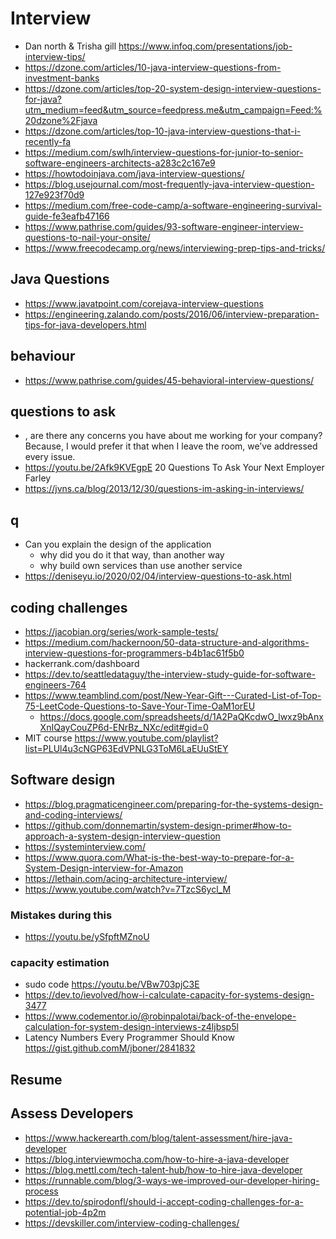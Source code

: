 # Interview

- Dan north & Trisha gill https://www.infoq.com/presentations/job-interview-tips/
- https://dzone.com/articles/10-java-interview-questions-from-investment-banks
- https://dzone.com/articles/top-20-system-design-interview-questions-for-java?utm_medium=feed&utm_source=feedpress.me&utm_campaign=Feed:%20dzone%2Fjava
- https://dzone.com/articles/top-10-java-interview-questions-that-i-recently-fa
- https://medium.com/swlh/interview-questions-for-junior-to-senior-software-engineers-architects-a283c2c167e9
- https://howtodoinjava.com/java-interview-questions/
- https://blog.usejournal.com/most-frequently-java-interview-question-127e923f70d9
- https://medium.com/free-code-camp/a-software-engineering-survival-guide-fe3eafb47166
- https://www.pathrise.com/guides/93-software-engineer-interview-questions-to-nail-your-onsite/
- https://www.freecodecamp.org/news/interviewing-prep-tips-and-tricks/

## Java Questions

- https://www.javatpoint.com/corejava-interview-questions
- https://engineering.zalando.com/posts/2016/06/interview-preparation-tips-for-java-developers.html

## behaviour

- https://www.pathrise.com/guides/45-behavioral-interview-questions/

## questions to ask
- , are there any concerns you have about me working for your company? Because, I would prefer it that when I leave the room, we’ve addressed every issue.
- https://youtu.be/2Afk9KVEgpE 20 Questions To Ask Your Next Employer Farley
- https://jvns.ca/blog/2013/12/30/questions-im-asking-in-interviews/

## q

- Can you explain the design of the application
  - why did you do it that way, than another way
  - why build own services than use another service
- https://deniseyu.io/2020/02/04/interview-questions-to-ask.html

## coding challenges


- https://jacobian.org/series/work-sample-tests/
- https://medium.com/hackernoon/50-data-structure-and-algorithms-interview-questions-for-programmers-b4b1ac61f5b0
- hackerrank.com/dashboard
- https://dev.to/seattledataguy/the-interview-study-guide-for-software-engineers-764
- https://www.teamblind.com/post/New-Year-Gift---Curated-List-of-Top-75-LeetCode-Questions-to-Save-Your-Time-OaM1orEU
  - https://docs.google.com/spreadsheets/d/1A2PaQKcdwO_lwxz9bAnxXnIQayCouZP6d-ENrBz_NXc/edit#gid=0
- MIT course https://www.youtube.com/playlist?list=PLUl4u3cNGP63EdVPNLG3ToM6LaEUuStEY

## Software design

- https://blog.pragmaticengineer.com/preparing-for-the-systems-design-and-coding-interviews/
- https://github.com/donnemartin/system-design-primer#how-to-approach-a-system-design-interview-question
- https://systeminterview.com/
- https://www.quora.com/What-is-the-best-way-to-prepare-for-a-System-Design-interview-for-Amazon
- https://lethain.com/acing-architecture-interview/
- https://www.youtube.com/watch?v=7TzcS6ycl_M

### Mistakes during this

- https://youtu.be/ySfpftMZnoU

### capacity estimation

- sudo code https://youtu.be/VBw703pjC3E
- https://dev.to/ievolved/how-i-calculate-capacity-for-systems-design-3477
- https://www.codementor.io/@robinpalotai/back-of-the-envelope-calculation-for-system-design-interviews-z4ljbsp5l
-  Latency Numbers Every Programmer Should Know https://gist.github.comM/jboner/2841832
## Resume

## Assess Developers

- https://www.hackerearth.com/blog/talent-assessment/hire-java-developer
- https://blog.interviewmocha.com/how-to-hire-a-java-developer
- https://blog.mettl.com/tech-talent-hub/how-to-hire-java-developer
- https://runnable.com/blog/3-ways-we-improved-our-developer-hiring-process
- https://dev.to/spirodonfl/should-i-accept-coding-challenges-for-a-potential-job-4p2m
- https://devskiller.com/interview-coding-challenges/
